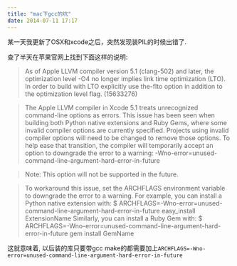 ```yaml
---
title: "mac下gcc的坑"
date: 2014-07-11 17:17
---
```


某一天我更新了OSX和xcode之后，突然发现装PIL的时候出错了.

查了半天在苹果官网上找到下面这样的说明:

> As of Apple LLVM compiler version 5.1 (clang-502) and later, the optimization level -O4 no longer implies link time optimization (LTO). In order to build with LTO explicitly use the-flto option in addition to the optimization level flag. (15633276)

> The Apple LLVM compiler in Xcode 5.1 treats unrecognized command-line options as errors. This issue has been seen when building both Python native extensions and Ruby Gems, where some invalid compiler options are currently specified.
Projects using invalid compiler options will need to be changed to remove those options. To help ease that transition, the compiler will temporarily accept an option to downgrade the error to a warning:
-Wno-error=unused-command-line-argument-hard-error-in-future

> Note: This option will not be supported in the future.

> To workaround this issue, set the ARCHFLAGS environment variable to downgrade the error to a warning. For example, you can install a Python native extension with:
$ ARCHFLAGS=-Wno-error=unused-command-line-argument-hard-error-in-future easy_install ExtensionName
Similarly, you can install a Ruby Gem with:
$ ARCHFLAGS=-Wno-error=unused-command-line-argument-hard-error-in-future gem install GemName

这就意味着, 以后装的库只要带gcc make的都需要加上`ARCHFLAGS=-Wno-error=unused-command-line-argument-hard-error-in-future`
